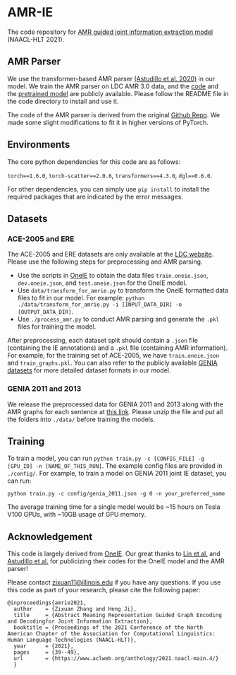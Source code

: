 # AMR-IE
The code repository for [AMR guided joint information extraction model](https://www.aclweb.org/anthology/2021.naacl-main.4/) (NAACL-HLT 2021). 

## AMR Parser
We use the transformer-based AMR parser [(Astudillo et al. 2020)](https://www.aclweb.org/anthology/2020.findings-emnlp.89/) in our model. We train the AMR parser on LDC AMR 3.0 data, and the [code](https://drive.google.com/file/d/1SB36NyEaRd740rGTjD_8ga7l5NGeRlkR/) and the [pretrained model](https://drive.google.com/file/d/1LRJuOwHQ6EWmzRBpYpWwsr_5m2kO-IP7) are publicly available. Please follow the README file in the code directory to install and use it.

The code of the AMR parser is derived from the original [Github Repo](https://github.com/IBM/transition-amr-parser). We made some slight modifications to fit it in higher versions of PyTorch. 

## Environments
The core python dependencies for this code are as follows:

`torch==1.6.0`, `torch-scatter==2.0.6`, `transformers==4.3.0`, `dgl==0.6.0`.

For other dependencies, you can simply use `pip install` to install the required packages that are indicated by the error messages.

## Datasets
### ACE-2005 and ERE
The ACE-2005 and ERE datasets are only available at the [LDC website](https://catalog.ldc.upenn.edu/LDC2006T06). Please use the following steps for preprocessing and AMR parsing.
+ Use the scripts in [OneIE](http://blender.cs.illinois.edu/software/oneie/) to obtain the data files `train.oneie.json`, `dev.oneie.json`, and `test.oneie.json` for the OneIE model.
+ Use `data/transform_for_amrie.py` to transform the OneIE formatted data files to fit in our model. For example: `python ./data/transform_for_amrie.py -i [INPUT_DATA_DIR] -o [OUTPUT_DATA_DIR]`.
+ Use `./process_amr.py` to conduct AMR parsing and generate the `.pkl` files for training the model.

After preprocessing, each dataset split should contain a `.json` file (containing the IE annotations) and a `.pkl` file (containing AMR information). For example, for the training set of ACE-2005, we have `train.oneie.json` and `train_graphs.pkl`. You can also refer to the publicly available [GENIA datasets](https://drive.google.com/file/d/1tnGyyJo7Enesqv8R1Mpng7c1U5lEzLqm/view?usp=sharing) for more detailed dataset formats in our model.

### GENIA 2011 and 2013
We release the preprocessed data for GENIA 2011 and 2013 along with the AMR graphs for each sentence at [this link](https://drive.google.com/file/d/1tnGyyJo7Enesqv8R1Mpng7c1U5lEzLqm/view?usp=sharing). Please unzip the file and put all the folders into `./data/` before training the models. 

## Training
To train a model, you can run `python train.py -c [CONFIG_FILE] -g [GPU_ID] -n [NAME_OF_THIS_RUN]`. The example config files are provided in `./config/`. For example, to train a model on GENIA 2011 joint IE dataset, you can run:

`python train.py -c config/genia_2011.json -g 0 -n your_preferred_name`

The average training time for a single model would be ~15 hours on Tesla V100 GPUs, with ~10GB usage of GPU memory.

## Acknowledgement
This code is largely derived from [OneIE](http://blender.cs.illinois.edu/software/oneie/). Our great thanks to [Lin et al.](https://www.aclweb.org/anthology/2020.acl-main.713/) and [Astudillo et al.](https://www.aclweb.org/anthology/2020.findings-emnlp.89/) for publicizing their codes for the OneIE model and the AMR parser!

Please contact zixuan11@illinois.edu if you have any questions.
If you use this code as part of your research, please cite the following paper:
```
@inproceedings{amrie2021,
  author    = {Zixuan Zhang and Heng Ji},
  title     = {Abstract Meaning Representation Guided Graph Encoding and Decodingfor Joint Information Extraction},
  booktitle = {Proceedings of the 2021 Conference of the North American Chapter of the Association for Computational Linguistics: Human Language Technologies (NAACL-HLT)},
  year      = {2021},
  pages     = {39--49},
  url       = {https://www.aclweb.org/anthology/2021.naacl-main.4/}
  }
```
